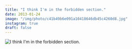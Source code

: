 ```yaml
---
title: "I think I'm in the forbidden section."
date: 2013-01-24
image: "/img/photo/c41b49b6e091a10418646db45c4260d8.jpg"
instagram: true
draft: false
---
```


![I think I'm in the forbidden section.](/img/photo/c41b49b6e091a10418646db45c4260d8.jpg)
